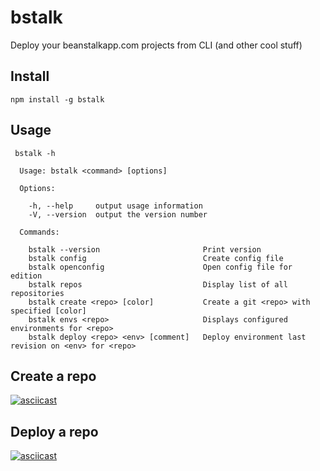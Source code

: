 # bstalk

Deploy your beanstalkapp.com projects from CLI (and other cool stuff)


## Install

```
npm install -g bstalk
```



## Usage
```
 bstalk -h

  Usage: bstalk <command> [options]

  Options:

    -h, --help     output usage information
    -V, --version  output the version number

  Commands:

    bstalk --version                       Print version
    bstalk config                          Create config file
    bstalk openconfig                      Open config file for edition
    bstalk repos                           Display list of all repositories
    bstalk create <repo> [color]           Create a git <repo> with specified [color]
    bstalk envs <repo>                     Displays configured environments for <repo>
    bstalk deploy <repo> <env> [comment]   Deploy environment last revision on <env> for <repo>
```


## Create a repo
[![asciicast](https://asciinema.org/a/80897.png)](https://asciinema.org/a/80897)

## Deploy a repo
[![asciicast](https://asciinema.org/a/80899.png)](https://asciinema.org/a/80899)
